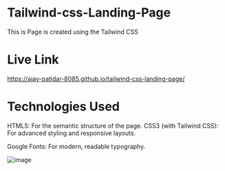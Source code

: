 # Tailwind-css-Landing-Page
 This is Page is created using the Tailwind CSS

 # Live Link
 https://ajay-patidar-8085.github.io/tailwind-css-landing-page/

 # Technologies Used
HTML5: For the semantic structure of the page.
CSS3 (with Tailwind CSS): For advanced styling and responsive layouts.

Google Fonts: For modern, readable typography.


![image](https://github.com/user-attachments/assets/b18f0b01-46e4-4586-a22f-975927bc2304)
